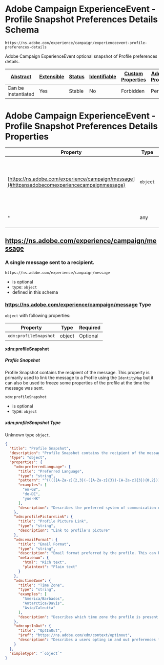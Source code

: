 
# Adobe Campaign ExperienceEvent - Profile Snapshot Preferences Details Schema

```
https://ns.adobe.com/experience/campaign/experienceevent-profile-preferences-details
```

Adobe Campaign ExperienceEvent optional snapshot of Profile preferences details.

| [Abstract](../../../../abstract.md) | [Extensible](../../../../extensions.md) | [Status](../../../../status.md) | [Identifiable](../../../../id.md) | [Custom Properties](../../../../extensions.md) | [Additional Properties](../../../../extensions.md) | Defined In |
|-------------------------------------|-----------------------------------------|---------------------------------|-----------------------------------|------------------------------------------------|----------------------------------------------------|------------|
| Can be instantiated | Yes | Stable | No | Forbidden | Permitted | [adobe/experience/campaign/experienceevent-profile-preferences-details.schema.json](adobe/experience/campaign/experienceevent-profile-preferences-details.schema.json) |

# Adobe Campaign ExperienceEvent - Profile Snapshot Preferences Details Properties

| Property | Type | Required | Defined by |
|----------|------|----------|------------|
| [https://ns.adobe.com/experience/campaign/message](#httpsnsadobecomexperiencecampaignmessage) | `object` | Optional | Adobe Campaign ExperienceEvent - Profile Snapshot Preferences Details (this schema) |
| `*` | any | Additional | this schema *allows* additional properties |

## https://ns.adobe.com/experience/campaign/message
### A single message sent to a recipient.

`https://ns.adobe.com/experience/campaign/message`
* is optional
* type: `object`
* defined in this schema

### https://ns.adobe.com/experience/campaign/message Type


`object` with following properties:


| Property | Type | Required |
|----------|------|----------|
| `xdm:profileSnapshot`| object | Optional |



#### xdm:profileSnapshot
##### Profile Snapshot

Profile Snapshot contains the recipient of the message. This property is primarily used to link the message to a Profile using the `IdentityMap` but it can also be used to freeze some properties of the profile at the time the message was sent.

`xdm:profileSnapshot`
* is optional
* type: `object`

##### xdm:profileSnapshot Type

Unknown type `object`.

```json
{
  "title": "Profile Snapshot",
  "description": "Profile Snapshot contains the recipient of the message. This property is primarily used to link the message to a Profile using the `IdentityMap` but it can also be used to freeze some properties of the profile at the time the message was sent.",
  "type": "object",
  "properties": {
    "xdm:preferredLanguage": {
      "title": "Preferred Language",
      "type": "string",
      "pattern": "^(((([A-Za-z]{2,3}(-([A-Za-z]{3}(-[A-Za-z]{3}){0,2}))?)|[A-Za-z]{4}|[A-Za-z]{5,8})(-([A-Za-z]{4}))?(-([A-Za-z]{2}|[0-9]{3}))?(-([A-Za-z0-9]{5,8}|[0-9][A-Za-z0-9]{3}))*(-([0-9A-WY-Za-wy-z](-[A-Za-z0-9]{2,8})+))*(-(x(-[A-Za-z0-9]{1,8})+))?)|(x(-[A-Za-z0-9]{1,8})+)|((en-GB-oed|i-ami|i-bnn|i-default|i-enochian|i-hak|i-klingon|i-lux|i-mingo|i-navajo|i-pwn|i-tao|i-tay|i-tsu|sgn-BE-FR|sgn-BE-NL|sgn-CH-DE)|(art-lojban|cel-gaulish|no-bok|no-nyn|zh-guoyu|zh-hakka|zh-min|zh-min-nan|zh-xiang)))$",
      "examples": [
        "en-GB",
        "de-DE",
        "yue-HK"
      ],
      "description": "Describes the preferred system of communication used by the profile. Language codes are expressed in BCP 47 format."
    },
    "xdm:profilePictureLink": {
      "title": "Profile Picture Link",
      "type": "string",
      "description": "Link to profile's picture"
    },
    "xdm:emailFormat": {
      "title": "Email Format",
      "type": "string",
      "description": "Email format preferred by the profile. This can be rich text/plain text",
      "meta:enum": {
        "html": "Rich text",
        "plaintext": "Plain text"
      }
    },
    "xdm:timeZone": {
      "title": "Time Zone",
      "type": "string",
      "examples": [
        "America/Barbados",
        "Antarctica/Davis",
        "Asia/Calcutta"
      ],
      "description": "Describes which time zone the profile is present in, most frequently/the time zone preferred by the profile. Time zones are expressed according to the IETF tz database: https://www.ietf.org/timezones/tzdb-2016i/tz-link.htm"
    },
    "xdm:optInOut": {
      "title": "OptInOut",
      "$ref": "https://ns.adobe.com/xdm/context/optinout",
      "description": "Describes a users opting in and out preferences for communication by medium and communication type."
    }
  },
  "simpletype": "`object`"
}
```









